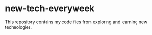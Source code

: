 # new-tech-everyweek
This repository contains my code files from exploring and learning new technologies. 
